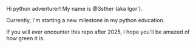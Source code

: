 Hi python adventurer! My name is @3sther (aka Igor').

Currently, I'm starting a new milestone in my python education.

If you will ever encounter this repo after 2025, I hope you'll be amazed of how green it is.
